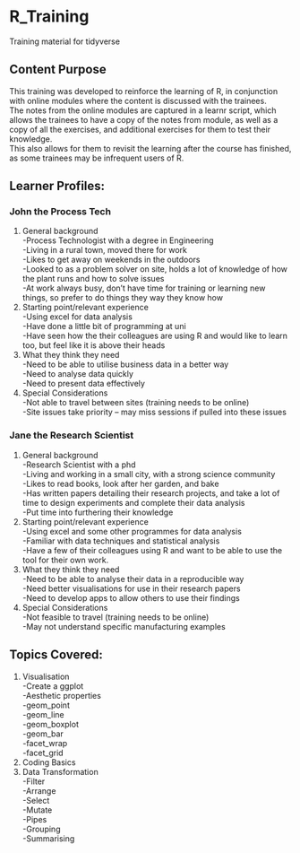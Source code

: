 # R_Training
Training material for tidyverse

## Content Purpose
This training was developed to reinforce the learning of R, in conjunction with online modules where the content is discussed with the trainees.
<br>The notes from the online modules are captured in a learnr script, which allows the trainees to have a copy of the notes from module, as well as a copy of all the exercises, and additional exercises for them to test their knowledge.
<br>This also allows for them to revisit the learning after the course has finished, as some trainees may be infrequent users of R.

## Learner Profiles:
### John the Process Tech
1.	General background
    <br>-Process Technologist with a degree in Engineering
    <br>-Living in a rural town, moved there for work
    <br>-Likes to get away on weekends in the outdoors
    <br>-Looked to as a problem solver on site, holds a lot of knowledge of how the plant runs and how to solve issues
    <br>-At work always busy, don’t have time for training or learning new things, so prefer to do things they way they know how
2.	Starting point/relevant experience
    <br>-Using excel for data analysis
    <br>-Have done a little bit of programming at uni
    <br>-Have seen how the their colleagues are using R and would like to learn too, but feel like it is above their heads
3.	What they think they need
    <br>-Need to be able to utilise business data in a better way
    <br>-Need to analyse data quickly
    <br>-Need to present data effectively
4.	Special Considerations
    <br>-Not able to travel between sites (training needs to be online)
    <br>-Site issues take priority – may miss sessions if pulled into these issues

### Jane the Research Scientist
1.	General background
    <br>-Research Scientist with a phd
    <br>-Living and working in a small city, with a strong science community
    <br>-Likes to read books, look after her garden, and bake
    <br>-Has written papers detailing their research projects, and take a lot of time to design experiments and complete their data analysis
    <br>-Put time into furthering their knowledge 
2.	Starting point/relevant experience
    <br>-Using excel and some other programmes for data analysis
    <br>-Familiar with data techniques and statistical analysis
    <br>-Have a few of their colleagues using R and want to be able to use the tool for their own work.
3.	What they think they need
    <br>-Need to be able to analyse their data in a reproducible way
    <br>-Need better visualisations for use in their research papers
    <br>-Need to develop apps to allow others to use their findings
4.	Special Considerations
    <br>-Not feasible to travel (training needs to be online)
    <br>-May not understand specific manufacturing examples

## Topics Covered:
1.  Visualisation
  <br>-Create a ggplot
  <br>-Aesthetic properties
  <br>-geom_point
  <br>-geom_line
  <br>-geom_boxplot
  <br>-geom_bar
  <br>-facet_wrap
  <br>-facet_grid
2.  Coding Basics
3.  Data Transformation
  <br>-Filter
  <br>-Arrange
  <br>-Select
  <br>-Mutate
  <br>-Pipes
  <br>-Grouping
  <br>-Summarising
